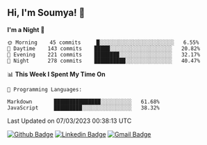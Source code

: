 ## Hi, I'm Soumya! 👋

<!--START_SECTION:waka-->
**I'm a Night 🦉** 

```text
🌞 Morning    45 commits     █░░░░░░░░░░░░░░░░░░░░░░░░   6.55% 
🌆 Daytime    143 commits    █████░░░░░░░░░░░░░░░░░░░░   20.82% 
🌃 Evening    221 commits    ████████░░░░░░░░░░░░░░░░░   32.17% 
🌙 Night      278 commits    ██████████░░░░░░░░░░░░░░░   40.47%

```


📊 **This Week I Spent My Time On** 

```text
💬 Programming Languages: 

Markdown       ███████████████░░░░░░░░░░   61.68% 
JavaScript     █████████░░░░░░░░░░░░░░░░   38.32%
```


 Last Updated on 07/03/2023 00:38:13 UTC
<!--END_SECTION:waka-->

[![Github Badge](https://img.shields.io/badge/-rubyruins-grey?style=for-the-badge&logo=github&logoColor=white&link=https://github.com/rubyruins/)](https://www.github.com/rubyruins/) 
[![Linkedin Badge](https://img.shields.io/badge/-Soumya%20Parekh-0072b1?style=for-the-badge&logo=Linkedin&logoColor=white&link=https://www.linkedin.com/in/Soumya-Parekh/)](https://www.linkedin.com/in/Soumya-Parekh/) 
[![Gmail Badge](https://img.shields.io/badge/-soumyaparekh.me@gmail.com-c14438?style=for-the-badge&logo=Gmail&logoColor=white&link=mailto:soumyaparekh.me@gmail.com)](mailto:soumyaparekh.me@gmail.com) 
